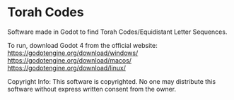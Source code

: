 # Torah Codes
 Software made in Godot to find Torah Codes/Equidistant Letter Sequences.

To run, download Godot 4 from the official website:
 https://godotengine.org/download/windows/
 https://godotengine.org/download/macos/
 https://godotengine.org/download/linux/


Copyright Info: This software is copyrighted.  No one may distribute this software without express written consent from the owner.
